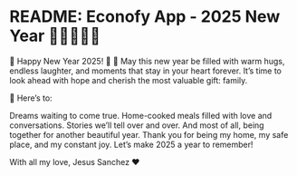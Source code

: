 # README: Econofy App - 2025 New Year 🎉🎉🎉🎉🎉

🌟 Happy New Year 2025! 🎉 🌟
May this new year be filled with warm hugs, endless laughter, and moments that stay in your heart forever. It’s time to look ahead with hope and cherish the most valuable gift: family.

🥂 Here’s to:

Dreams waiting to come true.
Home-cooked meals filled with love and conversations.
Stories we’ll tell over and over.
And most of all, being together for another beautiful year.
Thank you for being my home, my safe place, and my constant joy. Let’s make 2025 a year to remember!

With all my love,
Jesus Sanchez ❤️

